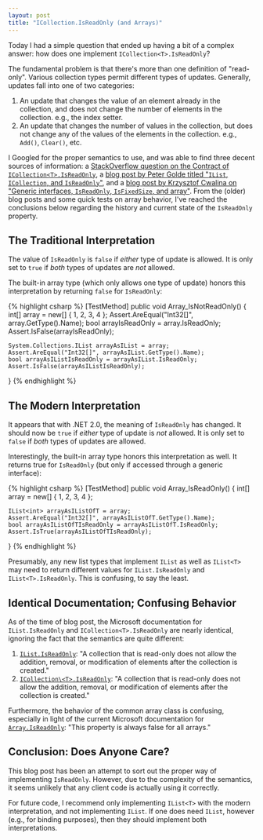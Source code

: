 ```yaml
---
layout: post
title: "ICollection.IsReadOnly (and Arrays)"
---
```

Today I had a simple question that ended up having a bit of a complex answer: how does one implement `ICollection<T>.IsReadOnly`?

The fundamental problem is that there's more than one definition of "read-only". Various collection types permit different types of updates. Generally, updates fall into one of two categories:

1. An update that changes the value of an element already in the collection, and does not change the number of elements in the collection. e.g., the index setter.
1. An update that changes the number of values in the collection, but does not change any of the values of the elements in the collection. e.g., `Add()`, `Clear()`, etc.

I Googled for the proper semantics to use, and was able to find three decent sources of information: a [StackOverflow question on the Contract of `ICollection<T>.IsReadOnly`](http://stackoverflow.com/questions/1073522/contract-of-icollectiont-isreadonly), a [blog post by Peter Golde titled "`IList`, `ICollection`, and `IsReadOnly`"](http://www.wintellect.com/CS/blogs/pgolde/archive/2005/05/12/ilist-icollection-and-isreadonly.aspx), and a [blog post by Krzysztof Cwalina on "Generic interfaces, `IsReadOnly`, `IsFixedSize`, and array"](https://docs.microsoft.com/en-us/archive/blogs/kcwalina/generic-interfaces-isreadonly-isfixedsize-and-array). From the (older) blog posts and some quick tests on array behavior, I've reached the conclusions below regarding the history and current state of the `IsReadOnly` property.

## The Traditional Interpretation

The value of `IsReadOnly` is `false` if _either_ type of update is allowed. It is only set to `true` if _both_ types of updates are _not_ allowed.

The built-in array type (which only allows one type of update) honors this interpretation by returning `false` for `IsReadOnly`:

{% highlight csharp %}
[TestMethod]
public void Array_IsNotReadOnly()
{
    int[] array = new[] { 1, 2, 3, 4 };
    Assert.AreEqual("Int32[]", array.GetType().Name);
    bool arrayIsReadOnly = array.IsReadOnly;
    Assert.IsFalse(arrayIsReadOnly);
 
    System.Collections.IList arrayAsIList = array;
    Assert.AreEqual("Int32[]", arrayAsIList.GetType().Name);
    bool arrayAsIListIsReadOnly = arrayAsIList.IsReadOnly;
    Assert.IsFalse(arrayAsIListIsReadOnly);
}
{% endhighlight %}

## The Modern Interpretation

It appears that with .NET 2.0, the meaning of `IsReadOnly` has changed. It should now be `true` if _either_ type of update is _not_ allowed. It is only set to `false` if _both_ types of updates are allowed.

Interestingly, the built-in array type honors this interpretation as well. It returns true for `IsReadOnly` (but only if accessed through a generic interface):

{% highlight csharp %}
[TestMethod]
public void Array_IsReadOnly()
{
    int[] array = new[] { 1, 2, 3, 4 };
 
    IList<int> arrayAsIListOfT = array;
    Assert.AreEqual("Int32[]", arrayAsIListOfT.GetType().Name);
    bool arrayAsIListOfTIsReadOnly = arrayAsIListOfT.IsReadOnly;
    Assert.IsTrue(arrayAsIListOfTIsReadOnly);
}
{% endhighlight %}

Presumably, any new list types that implement `IList` as well as `IList<T>` may need to return different values for `IList.IsReadOnly` and `IList<T>.IsReadOnly`. This is confusing, to say the least.

## Identical Documentation; Confusing Behavior

As of the time of blog post, the Microsoft documentation for `IList.IsReadOnly` and `ICollection<T>.IsReadOnly` are nearly identical, ignoring the fact that the semantics are quite different:

 1. [`IList.IsReadOnly`](http://msdn.microsoft.com/en-us/library/system.collections.ilist.isreadonly.aspx): "A collection that is read-only does not allow the addition, removal, or modification of elements after the collection is created."
 1. [`ICollection\<T>.IsReadOnly`](http://msdn.microsoft.com/en-us/library/0cfatk9t.aspx): "A collection that is read-only does not allow the addition, removal, or modification of elements after the collection is created."

Furthermore, the behavior of the common array class is confusing, especially in light of the current Microsoft documentation for [`Array.IsReadOnly`](http://msdn.microsoft.com/en-us/library/system.array.isreadonly.aspx): "This property is always false for all arrays."

## Conclusion: Does Anyone Care?

This blog post has been an attempt to sort out the proper way of implementing `IsReadOnly`. However, due to the complexity of the semantics, it seems unlikely that any client code is actually using it correctly.

For future code, I recommend only implementing `IList<T>` with the modern interpretation, and not implementing `IList`. If one does need `IList`, however (e.g., for binding purposes), then they should implement both interpretations.

